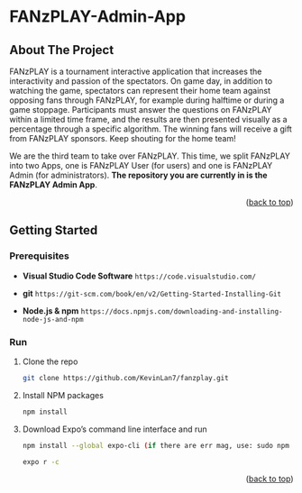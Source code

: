 # FANzPLAY-Admin-App

<!-- ABOUT THE PROJECT -->
## About The Project

FANzPLAY is a tournament interactive application that increases the interactivity and passion of the spectators. On game day, in addition to watching the game, spectators can represent their home team against opposing fans through FANzPLAY, for example during halftime or during a game stoppage. Participants must answer the questions on FANzPLAY within a limited time frame, and the results are then presented visually as a percentage through a specific algorithm. The winning fans will receive a gift from FANzPLAY sponsors. Keep shouting for the home team!

We are the third team to take over FANzPLAY. This time, we split FANzPLAY into two Apps, one is FANzPLAY User (for users) and one is FANzPLAY Admin (for administrators). **The repository you are currently in is the FANzPLAY Admin App**.

<p align="right">(<a href="#readme-top">back to top</a>)</p>



<!-- GETTING STARTED -->
## Getting Started

### Prerequisites

* **Visual Studio Code Software**
```https://code.visualstudio.com/```

* **git**
```https://git-scm.com/book/en/v2/Getting-Started-Installing-Git```

* **Node.js & npm**
  ```https://docs.npmjs.com/downloading-and-installing-node-js-and-npm```

### Run

1. Clone the repo
   ```sh
   git clone https://github.com/KevinLan7/fanzplay.git
   ```
2. Install NPM packages
   ```sh
   npm install
   ```
3. Download Expo’s command line interface and run
   ```sh
   npm install --global expo-cli (if there are err mag, use: sudo npm install expo-cli -g --unsafe-perm)
   ```
   ```sh
   expo r -c
   ```

<p align="right">(<a href="#readme-top">back to top</a>)</p>
